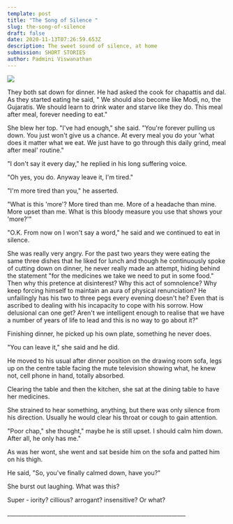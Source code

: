 ```yaml
---
template: post
title: "The Song of Silence "
slug: the-song-of-silence
draft: false
date: 2020-11-13T07:26:59.653Z
description: The sweet sound of silence, at home
submission: SHORT STORIES
author: Padmini Viswanathan
---
```

![](/media/photo-1553809519-3238cd4257ad.jpeg)

They both sat down for dinner. He had asked the cook for chapattis and dal. As they started eating he said, " We should also become like Modi, no, the Gujaratis. We should learn to drink water and starve like they do. This meal after meal, forever needing to eat."

She blew her top. "I've had enough," she said. "You're forever pulling us down. You just won't give us a chance. At every meal you do your 'what does it matter what we eat. We just have to go through this daily grind, meal after meal' routine."

"I don't say it every day," he replied in his long suffering voice.

"Oh yes, you do. Anyway leave it, I'm tired."

"I'm more tired than you," he asserted.

"What is this 'more'? More tired than me. More of a headache than mine. More upset than me. What is this bloody measure you use that shows your 'more?'"

"O.K. From now on I won't say a word," he said and we continued to eat in silence.

She was really very angry. For the past two years they were eating the same three dishes that he liked for lunch and though he continuously spoke of cutting down on dinner, he never really made an attempt, hiding behind the statement "for the medicines we take we need to put in some food." Then why this pretence at disinterest? Why this act of somnolence? Why keep forcing himself to maintain an aura of physical renunciation? He unfailingly has his two to three pegs every evening doesn't he? Even that is ascribed to dealing with his incapacity to cope with his sorrow. How delusional can one get? Aren't we intelligent enough to realise that we have a number of years of life to lead and this is no way to go about it?"

Finishing dinner, he picked up his own plate, something he never does.

"You can leave it," she said and he did.

He moved to his usual after dinner position on the drawing room sofa, legs up on the centre table facing the mute television showing what, he knew not, cell phone in hand, totally absorbed.

Clearing the table and then the kitchen, she sat at the dining table to have her medicines.

She strained to hear something, anything, but there was only silence from his direction. Usually he would clear his throat or cough to gain attention.

"Poor chap," she thought," maybe he is still upset. I should calm him down. After all, he only has me."

As was her wont, she went and sat beside him on the sofa and patted him on his thigh.

He said, "So, you've finally calmed down, have you?"

She burst out laughing. What was this?

Super - iority? cillious? arrogant? insensitive? Or what?

\_\_\_\_\_\_\_\_\_\_\_\_\_\_\_\_\_\_\_\_\_\_\_\_\_\_\_\_\_\_\_\_\_\_\_\_\_\_\_\_\_\_\_\_\_\_\_\_\_\_\_\_\_\_\_\_\_\_\_\_\_\_\_\_